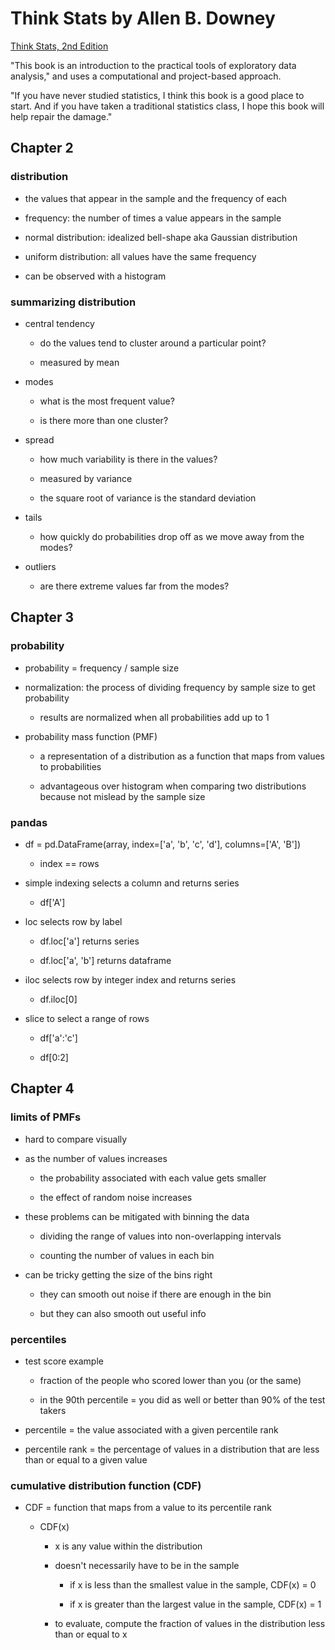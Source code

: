 # Think Stats by Allen B. Downey

[Think Stats, 2nd Edition](http://greenteapress.com/thinkstats2/index.html)

"This book is an introduction to the practical tools of exploratory data analysis," and uses a computational and project-based approach.

"If you have never studied statistics, I think this book is a good place to start. And if you have taken a traditional statistics class, I hope this book will help repair the damage."




## Chapter 2

### distribution

  - the values that appear in the sample and the frequency of each

  - frequency: the number of times a value appears in the sample

  - normal distribution: idealized bell-shape aka Gaussian distribution

  - uniform distribution: all values have the same frequency

  - can be observed with a histogram

### summarizing distribution

  - central tendency

    - do the values tend to cluster around a particular point?

    - measured by mean

  - modes

    - what is the most frequent value?

    - is there more than one cluster?

  - spread

    - how much variability is there in the values?

    - measured by variance

    - the square root of variance is the standard deviation

  - tails

    - how quickly do probabilities drop off as we move away from the modes?

  - outliers

    - are there extreme values far from the modes?

## Chapter 3

### probability

  - probability = frequency / sample size

  - normalization: the process of dividing frequency by sample size to get probability

    - results are normalized when all probabilities add up to 1

  - probability mass function (PMF)

    - a representation of a distribution as a function that maps from values to probabilities

    - advantageous over histogram when comparing two distributions because not mislead by the sample size

### pandas

  - df = pd.DataFrame(array, index=['a', 'b', 'c', 'd'], columns=['A', 'B'])

    - index == rows

  - simple indexing selects a column and returns series

    - df['A']

  - loc selects row by label

    - df.loc['a'] returns series

    - df.loc['a', 'b'] returns dataframe

  - iloc selects row by integer index and returns series

    - df.iloc[0]

  - slice to select a range of rows

    - df['a':'c']

    - df[0:2]

## Chapter 4

### limits of PMFs

  - hard to compare visually

  - as the number of values increases

    - the probability associated with each value gets smaller

    - the effect of random noise increases

  - these problems can be mitigated with binning the data

    - dividing the range of values into non-overlapping intervals

    - counting the number of values in each bin

  - can be tricky getting the size of the bins right

    - they can smooth out noise if there are enough in the bin

    - but they can also smooth out useful info

### percentiles

  - test score example

    - fraction of the people who scored lower than you (or the same)

    - in the 90th percentile = you did as well or better than 90% of the test takers

  - percentile = the value associated with a given percentile rank

  - percentile rank = the percentage of values in a distribution that are less than
  or equal to a given value


### cumulative distribution function (CDF)

  - CDF = function that maps from a value to its percentile rank

    - CDF(x)

      - x is any value within the distribution

      - doesn't necessarily have to be in the sample

        - if x is less than the smallest value in the sample, CDF(x) = 0

        - if x is greater than the largest value in the sample, CDF(x) = 1

      - to evaluate, compute the fraction of values in the distribution less than
      or equal to x
